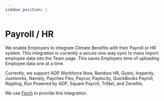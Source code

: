 ```yaml
---
sidebar_position: 2
---
```


# Payroll / HR   

We enable Employers to integrate Climate Benefits with their Payroll or HR system. This integration is currently a secure one-way sync to mass import employee data into the Team page. This saves Employers time of uploading Employee data one at a time. 

Currently, we support ADP Workforce Now, Bamboo HR, Gusto, Insperity, Justworks, Namely, Paychex Flex, Paycor, Paylocity, QuickBooks Payroll, Rippling, Run Powered by ADP, Square Payroll, TriNet, and Zenefits. 

We use [Finch](https://tryfinch.com/) to provide this integration. 
